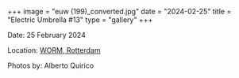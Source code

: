 +++
image = "euw (199)_converted.jpg"
date = "2024-02-25"
title = "Electric Umbrella #13"
type = "gallery"
+++

Date: 25 February 2024

Location: [WORM, Rotterdam](https://worm.org/)

Photos by: Alberto Quirico
